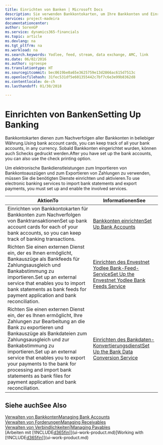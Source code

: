 ```yaml
---
title: Einrichten von Banken | Microsoft Docs
description: Sie verwenden Bankkontokarten, um Ihre Bankkonten und Einrichtungsbankfeeds, wie Yodlee, um Daten auszutauschen.
services: project-madeira
documentationcenter: 
author: SorenGP
ms.service: dynamics365-financials
ms.topic: article
ms.devlang: na
ms.tgt_pltfrm: na
ms.workload: na
ms.search.keywords: Yodlee, feed, stream, data exchange, AMC, link
ms.date: 06/02/2016
ms.author: sgroespe
ms.translationtype: HT
ms.sourcegitcommit: bec0619be0a65e3625759e13d2866ac615d7513c
ms.openlocfilehash: 31fec531df5e601355442c7bf7c6e3e99b8362d8
ms.contentlocale: de-ch
ms.lasthandoff: 01/30/2018

---
```

# <a name="setting-up-banking"></a><span data-ttu-id="f4ef9-103">Einrichten von Banken</span><span class="sxs-lookup"><span data-stu-id="f4ef9-103">Setting Up Banking</span></span>
<span data-ttu-id="f4ef9-104">Bankkontokarten dienen zum Nachverfolgen aller Bankkonten in beliebiger Währung.</span><span class="sxs-lookup"><span data-stu-id="f4ef9-104">Using bank account cards, you can keep track of all your bank accounts, in any currency.</span></span> <span data-ttu-id="f4ef9-105">Sobald Bankkonten eingerichtet wurden, können auch Schecks gedruckt werden.</span><span class="sxs-lookup"><span data-stu-id="f4ef9-105">After you have set up the bank accounts, you can also use the check printing option.</span></span>

<span data-ttu-id="f4ef9-106">Um elektronische Bankdienstleistungen zum Importieren von Bankkontoauszügen und zum Exportieren von Zahlungen zu verwenden, müssen Sie die benötigten Dienste einrichten und aktivieren.</span><span class="sxs-lookup"><span data-stu-id="f4ef9-106">To use electronic banking services to import bank statements and  export payments, you must set up and enable the involved services.</span></span>

| <span data-ttu-id="f4ef9-107">Aktion</span><span class="sxs-lookup"><span data-stu-id="f4ef9-107">To</span></span> | <span data-ttu-id="f4ef9-108">Informationen</span><span class="sxs-lookup"><span data-stu-id="f4ef9-108">See</span></span> |
| --- | --- |
| <span data-ttu-id="f4ef9-109">Einrichten von Bankkontokarten für Bankkonten zum Nachverfolgen von Banktransaktionen</span><span class="sxs-lookup"><span data-stu-id="f4ef9-109">Set up bank account cards for each of your bank accounts, so you can keep track of banking transactions.</span></span> |[<span data-ttu-id="f4ef9-110">Bankkonten einrichten</span><span class="sxs-lookup"><span data-stu-id="f4ef9-110">Set Up Bank Accounts</span></span>](bank-how-setup-bank-accounts.md) |
| <span data-ttu-id="f4ef9-111">Richten Sie einen externen Dienst ein, der es Ihnen ermöglicht, Bankauszüge als Bankfeeds für Zahlungsausgleich und Bankabstimmung zu importieren.</span><span class="sxs-lookup"><span data-stu-id="f4ef9-111">Set up an external service that enables you to import bank statements as bank feeds for payment application and bank reconciliation.</span></span> |[<span data-ttu-id="f4ef9-112">Einrichten des Envestnet Yodlee Bank-Feed-Service</span><span class="sxs-lookup"><span data-stu-id="f4ef9-112">Set Up the Envestnet Yodlee Bank Feeds Service</span></span>](bank-how-setup-bank-statement-service.md) |
| <span data-ttu-id="f4ef9-113">Richten Sie einen externen Dienst ein, der es Ihnen ermöglicht, Ihre Zahlungen zur Bearbeitung an die Bank zu exportieren und Bankauszüge als Bankdateien zum Zahlungsausgleich und zur Bankabstimmung zu importieren.</span><span class="sxs-lookup"><span data-stu-id="f4ef9-113">Set up an external service that enables you to export your payments to the bank for processing  and import bank statements as bank files for payment application and bank reconciliation.</span></span> |[<span data-ttu-id="f4ef9-114">Einrichten des Bankdaten-Konvertierungsdienst</span><span class="sxs-lookup"><span data-stu-id="f4ef9-114">Set Up the Bank Data Conversion Service</span></span>](bank-how-setup-bank-data-conversion-service.md) |

## <a name="see-also"></a><span data-ttu-id="f4ef9-115">Siehe auch</span><span class="sxs-lookup"><span data-stu-id="f4ef9-115">See Also</span></span>
[<span data-ttu-id="f4ef9-116">Verwalten von Bankkonten</span><span class="sxs-lookup"><span data-stu-id="f4ef9-116">Managing Bank Accounts</span></span>](bank-manage-bank-accounts.md)  
[<span data-ttu-id="f4ef9-117">Verwalten von Forderungen</span><span class="sxs-lookup"><span data-stu-id="f4ef9-117">Managing Receivables</span></span>](receivables-manage-receivables.md)  
[<span data-ttu-id="f4ef9-118">Verwalten von Verbindlichkeiten|</span><span class="sxs-lookup"><span data-stu-id="f4ef9-118">Managing Payables</span></span>](payables-manage-payables.md)  
<span data-ttu-id="f4ef9-119">[Arbeiten mit [!INCLUDE[d365fin](includes/d365fin_md.md)]](ui-work-product.md)</span><span class="sxs-lookup"><span data-stu-id="f4ef9-119">[Working with [!INCLUDE[d365fin](includes/d365fin_md.md)]](ui-work-product.md)</span></span>

